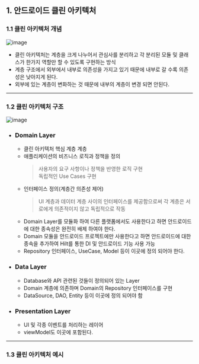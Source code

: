 ## 1. 안드로이드 클린 아키텍처
   ### 1.1 클린 아키텍처 개념
   ![image](https://github.com/kstappmanager/ksmartech/assets/152848192/ba00acfb-b230-4ec7-8723-2096fe92a8ad)
   - 클린 아키텍처는 계층을 크게 나누어서 관심사를 분리하고 각 분리된 모듈 및 클래스가 한가지 역할만 할 수 있도록 구현하는 방식
   - 계층 구조에서 외부에서 내부로 의존성을 가지고 있기 때문에 내부로 갈 수록 의존성은 낮아지게 된다.
   - 외부에 있는 계층이 변화하는 것 때문에 내부의 계층이 변경 되면 안된다.

---

   ### 1.2 클린 아키텍처 구조   
  ![image](https://github.com/kstappmanager/ksmartech/assets/152848192/051383c4-02cd-4d54-b452-b4a74bd0a5d9)
  - ### Domain Layer
       - 클린 아키텍처 핵심 계층 계층
       - 애플리케이션의 비즈니스 로직과 정책을 정의
         > 사용자의 요구 사항이나 정책을 반영한 로직 구현  
         > 독립적인 Use Cases 구현
      - 인터페이스 정의(계층간 의존성 제어)
         > UI 계층과 데이터 계층 사이의 인터페이스를 제공함으로써 각 계층은 서로에게 의존적이지 않고 독립적으로 작동
      - Domain Layer를 모듈화 하여 다른 플랫폼에서도 사용한다고 하면 안드로이드에 대한 종속성은 완전히 배제 하여야 한다.
      - Domain 모듈을 안드로이드 프로젝트에만 사용한다고 하면 안드로이드에 대한 종속을 추가하여 Hilt를 통한 DI 및 안드로이드 기능 사용 가능
      - Repository 인터페이스, UseCase, Model 등이 이곳에 정의 되어야 한다.

        
  - ### Data Layer
       - Database와 API 관련된 것들이 정의되어 있는 Layer
       - Domain 계층에 의존하며 Domain의 Repository 인터페이스를 구현
       - DataSource, DAO, Entity 등이 이곳에 정의 되어야 함
   
  - ### Presentation Layer
       - UI 및 각종 이벤트를 처리하는 레이어
       - viewModel도 이곳에 포함된다.

---

  
### 1.3 클린 아키텍처 예시 

